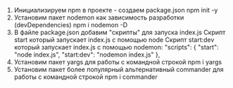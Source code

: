 1. Инициализируем npm в проекте - создаем package.json
   npm init -y
2. Установим пакет nodemon как зависимость разработки (devDependencies)
   npm i nodemon -D
3. В файле package.json добавим "скрипты" для запуска index.js
   Скрипт start который запускает index.js с помощью node
   Скрипт start:dev который запускает index.js с помощью nodemon:
   "scripts": {
   "start": "node index.js",
   "start:dev": "nodemon index.js"
   },
4. Установим пакет yargs для работы с командной строкой
   npm i yargs
5. Установим пакет более популярный альтернативный commander
   для работы с командной строкой
   npm i commander
